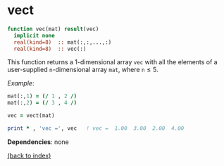 # vect

```fortran
function vec(mat) result(vec)
  implicit none
  real(kind=8)  :: mat(:,:,...,:)
  real(kind=8)  :: vec(:)
```

This function returns a 1-dimensional array ```vec``` with all the elements of a user-supplied ```n```-dimensional array ```mat```, where ```n```$\leq5$.

_Example_:

```fortran
mat(:,1) = (/ 1 , 2 /)
mat(:,2) = (/ 3 , 4 /)

vec = vect(mat)

print * , 'vec =', vec   ! vec =  1.00  3.00  2.00  4.00
```

**Dependencies**: none

[(back to index)](index.md)
